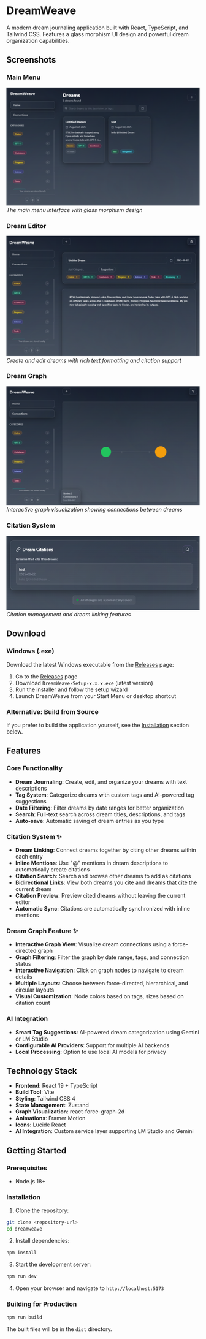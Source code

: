 # DreamWeave

A modern dream journaling application built with React, TypeScript, and Tailwind CSS. Features a glass morphism UI design and powerful dream organization capabilities.

## Screenshots

### Main Menu
![DreamWeave Menu](images/dreamweavemenu.png)
*The main menu interface with glass morphism design*

### Dream Editor
![DreamWeave Editor](images/dreamweaveeditor.png)
*Create and edit dreams with rich text formatting and citation support*

### Dream Graph
![DreamWeave Graph](images/dreamweavegraph.png)
*Interactive graph visualization showing connections between dreams*

### Citation System
![DreamWeave Citations](images/dreamweavecitations.png)
*Citation management and dream linking features*

## Download

### Windows (.exe)
Download the latest Windows executable from the [Releases](https://github.com/yourusername/dreamweave/releases) page:

1. Go to the [Releases](https://github.com/yourusername/dreamweave/releases) page
2. Download `DreamWeave-Setup-x.x.x.exe` (latest version)
3. Run the installer and follow the setup wizard
4. Launch DreamWeave from your Start Menu or desktop shortcut

### Alternative: Build from Source
If you prefer to build the application yourself, see the [Installation](#installation) section below.

## Features

### Core Functionality
- **Dream Journaling**: Create, edit, and organize your dreams with  text descriptions
- **Tag System**: Categorize dreams with custom tags and AI-powered tag suggestions
- **Date Filtering**: Filter dreams by date ranges for better organization
- **Search**: Full-text search across dream titles, descriptions, and tags
- **Auto-save**: Automatic saving of dream entries as you type

### Citation System ✨
- **Dream Linking**: Connect dreams together by citing other dreams within each entry
- **Inline Mentions**: Use "@" mentions in dream descriptions to automatically create citations
- **Citation Search**: Search and browse other dreams to add as citations
- **Bidirectional Links**: View both dreams you cite and dreams that cite the current dream
- **Citation Preview**: Preview cited dreams without leaving the current editor
- **Automatic Sync**: Citations are automatically synchronized with inline mentions

### Dream Graph Feature ✨
- **Interactive Graph View**: Visualize dream connections using a force-directed graph
- **Graph Filtering**: Filter the graph by date range, tags, and connection status
- **Interactive Navigation**: Click on graph nodes to navigate to dream details
- **Multiple Layouts**: Choose between force-directed, hierarchical, and circular layouts
- **Visual Customization**: Node colors based on tags, sizes based on citation count

### AI Integration
- **Smart Tag Suggestions**: AI-powered dream categorization using Gemini or LM Studio
- **Configurable AI Providers**: Support for multiple AI backends
- **Local Processing**: Option to use local AI models for privacy

## Technology Stack

- **Frontend**: React 19 + TypeScript
- **Build Tool**: Vite
- **Styling**: Tailwind CSS 4
- **State Management**: Zustand
- **Graph Visualization**: react-force-graph-2d
- **Animations**: Framer Motion
- **Icons**: Lucide React
- **AI Integration**: Custom service layer supporting LM Studio and Gemini

## Getting Started

### Prerequisites
- Node.js 18+ 

### Installation

1. Clone the repository:
```bash
git clone <repository-url>
cd dreamweave
```

2. Install dependencies:
```bash
npm install
```

3. Start the development server:
```bash
npm run dev
```

4. Open your browser and navigate to `http://localhost:5173`

### Building for Production

```bash
npm run build
```

The built files will be in the `dist` directory.

